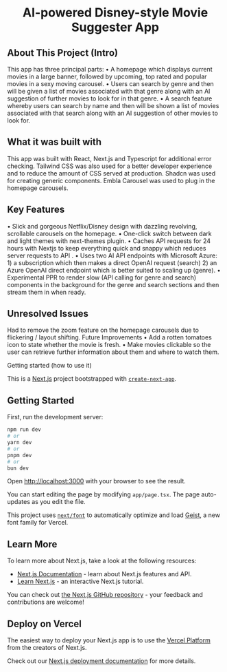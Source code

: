 <h1 align="center">AI-powered Disney-style Movie Suggester App</h1>

## About This Project (Intro)
This app has three principal parts:
•	A homepage which displays current movies in a large banner, followed by upcoming, top rated and popular movies in a sexy moving carousel.
•	Users can search by genre and then will be given a list of movies associated with that genre along with an AI suggestion of further movies to look for in that genre.
•	A search feature whereby users can search by name and then will be shown a list of movies associated with that search along with an AI suggestion of other movies to look for.

## What it was built with
This app was built with React, Next.js and Typescript for additional error checking. Tailwind CSS was also used for a better developer experience and to reduce the amount of CSS served at production. Shadcn was used for creating generic components.
Embla Carousel was used to plug in the homepage carousels.

## Key Features
•	Slick and gorgeous Netflix/Disney design with dazzling revolving, scrollable carousels on the homepage.
•	One-click switch between dark and light themes with next-themes plugin.
•	Caches API requests for 24 hours with Nextjs to keep everything quick and snappy which reduces server requests to API .
•	Uses two AI API endpoints with Microsoft Azure:  1) a subscription which then makes a direct OpenAI request (search) 2) an Azure OpenAI direct endpoint which is better suited to scaling up (genre).
•	Experimental PPR to render slow (API calling for genre and search) components in the background for the genre and search sections and then stream them in when ready.

## Unresolved Issues
Had to remove the zoom feature on the homepage carousels due to flickering / layout shifting.
Future Improvements
•	Add a rotten tomatoes icon to state whether the movie is fresh.
•	Make movies clickable so the user can retrieve further information about them and where to watch them.

Getting started (how to use it)



This is a [Next.js](https://nextjs.org) project bootstrapped with [`create-next-app`](https://nextjs.org/docs/app/api-reference/cli/create-next-app).

## Getting Started

First, run the development server:

```bash
npm run dev
# or
yarn dev
# or
pnpm dev
# or
bun dev
```

Open [http://localhost:3000](http://localhost:3000) with your browser to see the result.

You can start editing the page by modifying `app/page.tsx`. The page auto-updates as you edit the file.

This project uses [`next/font`](https://nextjs.org/docs/app/building-your-application/optimizing/fonts) to automatically optimize and load [Geist](https://vercel.com/font), a new font family for Vercel.

## Learn More

To learn more about Next.js, take a look at the following resources:

- [Next.js Documentation](https://nextjs.org/docs) - learn about Next.js features and API.
- [Learn Next.js](https://nextjs.org/learn) - an interactive Next.js tutorial.

You can check out [the Next.js GitHub repository](https://github.com/vercel/next.js) - your feedback and contributions are welcome!

## Deploy on Vercel

The easiest way to deploy your Next.js app is to use the [Vercel Platform](https://vercel.com/new?utm_medium=default-template&filter=next.js&utm_source=create-next-app&utm_campaign=create-next-app-readme) from the creators of Next.js.

Check out our [Next.js deployment documentation](https://nextjs.org/docs/app/building-your-application/deploying) for more details.
